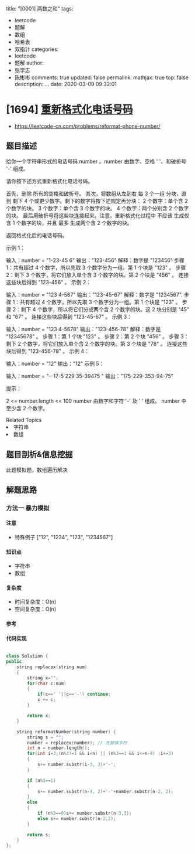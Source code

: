 title: "[0001] 两数之和"
tags:

  - leetcode
  - 题解
  - 数组
  - 哈希表
  - 双指针
categories:
  - leetcode
  - 题解
author:
  - 张学志
  - 陈彬彬
comments: true
updated: false
permalink:
mathjax: true
top: false
description: ...
date: 2020-03-09 09:32:01


# [1694] [重新格式化电话号码](https://leetcode-cn.com/problems/reformat-phone-number/)
* https://leetcode-cn.com/problems/reformat-phone-number/

## 题目描述


给你一个字符串形式的电话号码 number 。number 由数字、空格 ' '、和破折号 '-' 组成。

请你按下述方式重新格式化电话号码。

首先，删除 所有的空格和破折号。
其次，将数组从左到右 每 3 个一组 分块，直到 剩下 4 个或更少数字。剩下的数字将按下述规定再分块：
2 个数字：单个含 2 个数字的块。
3 个数字：单个含 3 个数字的块。
4 个数字：两个分别含 2 个数字的块。
最后用破折号将这些块连接起来。注意，重新格式化过程中 不应该 生成仅含 1 个数字的块，并且 最多 生成两个含 2 个数字的块。

返回格式化后的电话号码。

 

示例 1：

输入：number = "1-23-45 6"
输出："123-456"
解释：数字是 "123456"
步骤 1：共有超过 4 个数字，所以先取 3 个数字分为一组。第 1 个块是 "123" 。
步骤 2：剩下 3 个数字，将它们放入单个含 3 个数字的块。第 2 个块是 "456" 。
连接这些块后得到 "123-456" 。
示例 2：

输入：number = "123 4-567"
输出："123-45-67"
解释：数字是 "1234567".
步骤 1：共有超过 4 个数字，所以先取 3 个数字分为一组。第 1 个块是 "123" 。
步骤 2：剩下 4 个数字，所以将它们分成两个含 2 个数字的块。这 2 块分别是 "45" 和 "67" 。
连接这些块后得到 "123-45-67" 。
示例 3：

输入：number = "123 4-5678"
输出："123-456-78"
解释：数字是 "12345678" 。
步骤 1：第 1 个块 "123" 。
步骤 2：第 2 个块 "456" 。
步骤 3：剩下 2 个数字，将它们放入单个含 2 个数字的块。第 3 个块是 "78" 。
连接这些块后得到 "123-456-78" 。
示例 4：

输入：number = "12"
输出："12"
示例 5：

输入：number = "--17-5 229 35-39475 "
输出："175-229-353-94-75"


提示：

2 <= number.length <= 100
number 由数字和字符 '-' 及 ' ' 组成。
number 中至少含 2 个数字。

<div><div>Related Topics</div><div><li>字符串</li><li>数组</li></div></div>


## 题目剖析&信息挖掘

此题模拟题，数组遍历解决

## 解题思路

### 方法一 暴力模拟

#### 注意

* 特殊例子 ["12", "1234", "123", "1234567"]

#### 知识点

* 字符串
* 数组

#### 复杂度

* 时间复杂度：O(n)
* 空间复杂度：O(n)

#### 参考
#### 代码实现

```c++

class Solution {
public:
    string replacex(string num)
    {
        string x="";
        for(char c:num)
        {
            if(c==' '||c=='-') continue;
            x += c;
        }

        return x;
    }

    string reformatNumber(string number) {
        string s = "";
        number = replacex(number); // 先替换字符
        int n = number.length();
        for(int i=3;(n%3!=1 && i<n) || (n%3==1 && i<=n-4) ;i+=3)
        {
            s+= number.substr(i-3, 3)+'-';
        }

        if (n%3==1)
        {
            s+= number.substr(n-4, 2)+'-'+number.substr(n-2, 2);
        }
        else
        {
            if (n%3==0)s+= number.substr(n-3,3);
            else s+= number.substr(n-2,2);
        }

        return s;
    }
};
```



